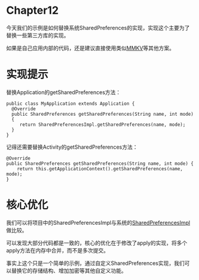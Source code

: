 # Chapter12
今天我们的示例是如何替换系统SharedPreferences的实现，实现这个主要为了替换一些第三方库的实现。

如果是自己应用内部的代码，还是建议直接使用类似[MMKV](https://github.com/Tencent/MMKV)等其他方案。

实现提示
====

替换Application的getSharedPreferences方法：
```
public class MyApplication extends Application {
  @Override
  public SharedPreferences getSharedPreferences(String name, int mode)
  {
     return SharedPreferencesImpl.getSharedPreferences(name, mode);
  }
}
```

记得还需要替换Activity的getSharedPreferences方法：
```
@Override
public SharedPreferences getSharedPreferences(String name, int mode) {
    return this.getApplicationContext().getSharedPreferences(name, mode);
}
```

核心优化
====
我们可以将项目中的SharedPreferencesImpl与系统的[SharedPreferencesImpl](http://androidxref.com/6.0.1_r10/xref/frameworks/base/core/java/android/app/SharedPreferencesImpl.java)做比较。

可以发现大部分代码都是一致的，核心的优化在于修改了apply的实现，将多个apply方法在内存中合并，而不是多次提交。

事实上这个只是一个简单的示例，通过自定义SharedPreferences实现，我们可以替换它的存储结构、增加加密等其他自定义功能。